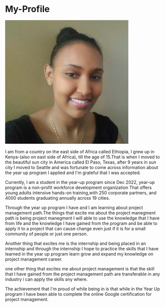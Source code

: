 # My-Profile
![alt text](1674265556621.jfif)

I am from a country on the east side of Africa called Ethiopia, I grew up in Kenya-(also on east side of Africa), till the age of 15.That is when I moved to the beautiful sun city in America called El Paso, Texas, after 9 years in sun city 
I moved to Seattle and was fortunate to come across information about the year up program I applied and I'm grateful that I was accepted.

Currently, I am a student in the year-up program since Dec 2022, year-up program is a non-profit workforce development organization That offers young adults intensive hands-on training,with 250 corporate partners, and 4000 students graduating annually across 19 cities.

Through the year up program I have and I am learning about project management path.The things that excite me about the project manegment path is 
being  project manegment  I will able to use the knowledge that I have from life and the knowledge I have gained from the program and be able to apply it to a project that can cause change even just if it is for a small community of people or just one person.

Another thing that excites me is the internship and being placed in an internship and through the internship I hope to practice the skills that I have learned in the year up program learn grow and expand my knowledge on project management career.

one other thing that excites me about project management is that the skill that I have gained from the project management path are transferable in any industry i can apply the skills any where.

The achievement that I'm proud of while being in is that while in the Year Up program I have been able to complete the online Google certification for project management.



